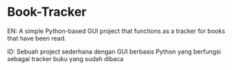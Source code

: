 # Book-Tracker
EN: A simple Python-based GUI project that functions as a tracker for books that have been read.

ID: Sebuah project sederhana dengan GUI berbasis Python yang berfungsi sebagai tracker buku yang sudah dibaca
